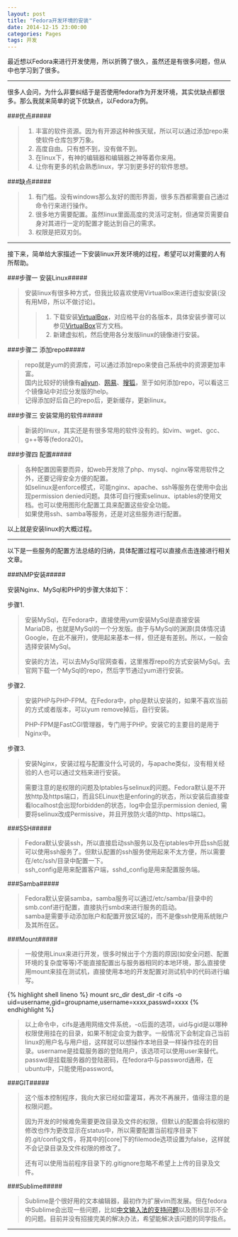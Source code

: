 ```yaml
---
layout: post
title: "Fedora开发环境的安装"
date: 2014-12-15 23:00:00
categories: Pages
tags: 开发
---
```

最近想以Fedora来进行开发使用，所以折腾了很久，虽然还是有很多问题，但从中也学习到了很多。             
         
---
很多人会问，为什么非要纠结于是否使用fedora作为开发环境，其实优缺点都很多。那么我就来简单的说下优缺点，以Fedora为例。    

###优点#####       
> 1. 丰富的软件资源。因为有开源这种种族天赋，所以可以通过添加repo来使软件仓库包罗万象。
> 2. 高度自由。只有想不到，没有做不到。 
> 3. 在linux下，有神的编辑器和编辑器之神等着你来用。
> 4. 让你有更多的机会熟悉linux，学习到更多好的软件思想。      
    
###缺点#####
> 1. 有门槛。没有windows那么友好的图形界面，很多东西都需要自己通过命令行来进行操作。      
> 2. 很多地方需要配置。虽然linux里面高度的灵活可定制，但通常页需要自身对其进行一定的配置才能达到自己的需求。      
> 3. 权限是把双刃剑。    
                
---      
接下来，简单给大家描述一下安装linux开发环境的过程，希望可以对需要的人有所帮助。     

###步骤一 安装Linux#####      
     
>安装linux有很多种方式，但我比较喜欢使用VirtualBox来进行虚拟安装(没有用MB，所以不做讨论)。        
>>1. 下载安装[VirtualBox]，对应格平台的各版本，具体安装步骤可以参见[VirtualBox]官方文档。       
>>2. 新建虚拟机，然后使用各分发版linux的镜像进行安装。      

###步骤二 添加repo#####     
    
>repo就是yum的资源库，可以通过添加repo来使自己系统中的资源更加丰富。    
>国内比较好的镜像有[aliyun]、[网易]、[搜狐]，至于如何添加repo，可以看这三个镜像站中对应分发版的help。      
>记得添加好后自己的repo后，更新缓存，更新linux。     

###步骤三 安装常用的软件#####       
    
>新装的linux，其实还是有很多常用的软件没有的。如vim、wget、gcc、g++等等(fedora20)。

###步骤四 配置#####     
>各种配置因需要而异，如web开发除了php、mysql、nginx等常用软件之外，还要记得安全方便的配置。     
>如selinux是enforce模式，可能nginx、apache、ssh等服务在使用中会出现permission denied问题。具体可自行搜索selinux、iptables的使用文档。也可以使用图形化配置工具来配置这些安全功能。       
>如果使用ssh、samba等服务，还是对这些服务进行配置。

以上就是安装linux的大概过程。       
         
---
以下是一些服务的配置方法总结的归纳，具体配置过程可以直接点击连接进行相关文章。
    
###NMP安装#####     
    
安装Nginx、MySql和PHP的步骤大体如下：   
    
步骤1.     
      
>安装MySql，在Fedora中，直接使用yum安装MySql是直接安装MariaDB，也就是MySql的一个分发版。由于与MySql的渊源(具体情况请Google，在此不展开)，使用起来基本一样，但还是有差别。所以，一般会选择安装MySql。       
>
>安装的方法，可以去MySql官网查看，这里推荐repo的方式安装MySql。去官网下载一个MySql的repo，然后字节通过yum进行安装。         
    
步骤2.           
    
>安装PHP与PHP-FPM。在Fedora中，php是默认安装的，如果不喜欢当前的方式或者版本，可以yum remove掉后，自行安装。     
>
>PHP-FPM是FastCGI管理器，专门用于PHP。安装它的主要目的是用于Nginx中。     
    
步骤3.      
    
>安装Nginx，安装过程与配置没什么可说的，与apache类似，没有相关经验的人也可以通过文档来进行安装。        
>
>需要注意的是权限的问题及Iptables与selinux的问题。Fedora默认是不开放http及https端口，而且SELinux也是enforing的状态，所以安装后直接查看localhost会出现forbidden的状态，log中会显示permission denied, 需要将selinux改成Permissive，并且开放防火墙的http、https端口。       
    

###SSH#####     
    
>Fedora默认安装ssh，所以直接启动ssh服务以及在iptables中开启ssh后就可以使用ssh服务了。但默认配置的ssh服务使用起来不太方便，所以需要在/etc/ssh/目录中配置一下。      
>ssh_config是用来配置客户端，sshd_config是用来配置服务端。  

###Samba#####       

>Fedora默认安装samba，samba服务可以通过/etc/samba/目录中的smb.conf进行配置，直接执行smbd来进行服务的启动。      
>samba是需要手动添加账户和配置开放区域的，而不是像ssh使用系统账户及其所在区。
        
###Mount#####       

>一般使用Linux来进行开发，很多时候出于个方面的原因(如安全问题、配置环境的复杂度等等)不能直接配置出与服务器相同的本地环境，那么直接使用mount来挂在测试机，直接使用本地的开发配置对测试机中的代码进行编写。
>
{% highlight shell lineno %}
mount src_dir dest_dir -t cifs -o uid=username,gid=groupname,username=xxxx,passwd=xxxx
{% endhighlight %}  
>以上命令中，cifs是通用网络文件系统，-o后面的选项，uid与gid是以哪种权限使用挂在的目录，如果不制定会变为数字。一般情况下会制定自己当前linux的用户名与用户组，这样就可以想操作本地目录一样操作挂在的目录。username是挂载服务器的登陆用户，该选项可以使用user来替代。passwd是挂载服务器的登陆密码，在fedora中与password通用，在ubuntu中，只能使用password。
        
###GIT#####     
     
>这个版本控制程序，我向大家已经如雷灌耳，再次不再展开，值得注意的是权限问题。       
>
>因为开发的时候难免需要更改目录及文件的权限，但默认的配置会将权限的修改也作为更改显示在status中，所以需要配置当前程序目录下的.git/config文件，将其中的[core]下的filemode选项设置为false，这样就不会记录目录及文件权限的修改了。        
>
>还有可以使用当前程序目录下的.gitignore忽略不希望上上传的目录及文件。

###Sublime#####     
>Sublime是个很好用的文本编辑器，最初作为扩展vim而发展。但在fedora中Sublime会出现一些问题，比如[中文输入法的支持问题]以及图标显示不全的问题。目前并没有招接完美的解决办法，希望能解决该问题的同学指点。

---

[VirtualBox]: http://www.virtualbox.org
[aliyun]: http://mirrors.aliyun.com
[网易]: http://mirrors.163.com
[搜狐]: http://mirrors.sohu.com
[中文输入法的支持问题]: http://kirisky.github.io/pages/2014/12/07/about-sublime-chinese-input-on-fedora-20.html
